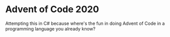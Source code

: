 # Advent of Code 2020

Attempting this in C# because where's the fun in doing Advent of Code in a programming language you already know?

